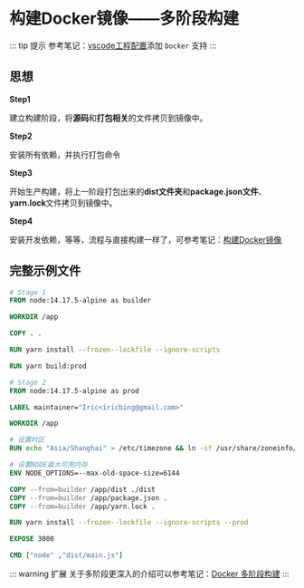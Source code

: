 # 构建Docker镜像——多阶段构建

::: tip 提示
参考笔记：[vscode工程配置](../配置篇/vscode工程配置.md)添加 `Docker` 支持
:::

## 思想

**Step1**

建立构建阶段，将**源码**和**打包相关**的文件拷贝到镜像中。

**Step2**

安装所有依赖，并执行打包命令

**Step3**

开始生产构建，将上一阶段打包出来的**dist文件夹**和**package.json文件**、**yarn.lock**文件拷贝到镜像中。

**Step4**

安装开发依赖，等等，流程与直接构建一样了，可参考笔记：[构建Docker镜像](./构建Docker镜像.md)


## 完整示例文件

```Dockerfile
# Stage 1
FROM node:14.17.5-alpine as builder

WORKDIR /app

COPY . .

RUN yarn install --frozen--lockfile --ignore-scripts

RUN yarn build:prod

# Stage 2
FROM node:14.17.5-alpine as prod

LABEL maintainer="Iric<iricbing@gmail.com>"

WORKDIR /app

# 设置时区
RUN echo "Asia/Shanghai" > /etc/timezone && ln -sf /usr/share/zoneinfo/Asia/Shanghai /etc/localtime 

# 设置NODE最大可用内存
ENV NODE_OPTIONS=--max-old-space-size=6144

COPY --from=builder /app/dist ./dist
COPY --from=builder /app/package.json .
COPY --from=builder /app/yarn.lock .

RUN yarn install --frozen--lockfile --ignore-scripts --prod

EXPOSE 3000

CMD ["node" ,"dist/main.js"]
```

::: warning 扩展
关于多阶段更深入的介绍可以参考笔记：[Docker 多阶段构建](../../../容器/Docker/镜像构建/多阶段构建.md)
:::
